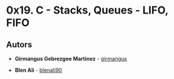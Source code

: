 # 0x19. C - Stacks, Queues - LIFO, FIFO

## Autors

* **Girmangus Gebrezgee Martinez** - [girmangus](https://github.com/girmangus)

* **Blen Ali** - [blenali90](https://github.com/blenali90)
